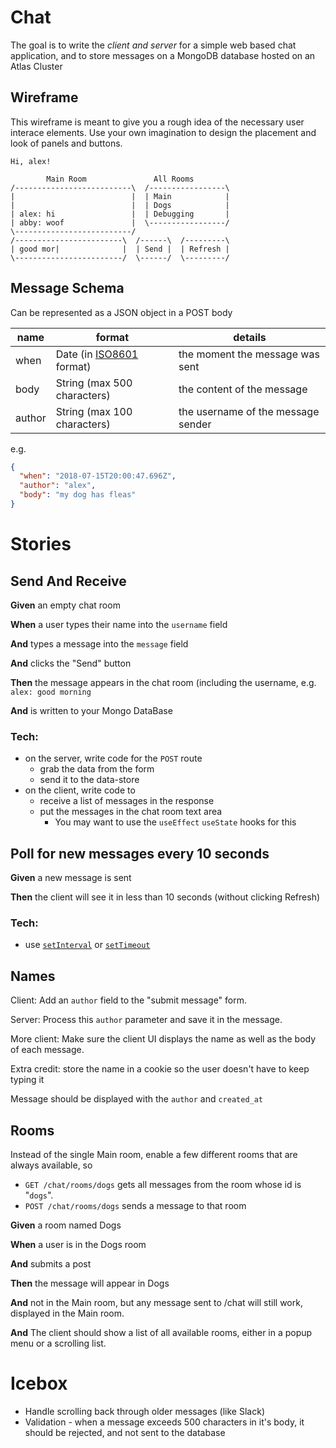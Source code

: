 # Chat

The goal is to write the *client and server* for a simple web based chat application, and to store messages on a MongoDB database hosted on an Atlas Cluster

## Wireframe

This wireframe is meant to give you a rough idea of the necessary user interace elements. Use your own imagination to design the placement and look of panels and buttons.

```
Hi, alex!

        Main Room               All Rooms
/--------------------------\  /-----------------\
|                          |  | Main            |
|                          |  | Dogs            |
| alex: hi                 |  | Debugging       |
| abby: woof               |  \-----------------/
\--------------------------/
/------------------------\  /------\  /---------\
| good mor|              |  | Send |  | Refresh |
\------------------------/  \------/  \---------/
```

## Message Schema

Can be represented as a JSON object in a POST body

| name | format | details |
|--------|--------|---------|
| when   | Date (in [ISO8601](https://developer.mozilla.org/en-US/docs/Web/JavaScript/Reference/Global_Objects/Date/toISOString) format) | the moment the message was sent |
| body   | String (max 500 characters)  | the content of the message |
| author | String (max 100 characters)  | the username of the message sender |

e.g.
```json
{
  "when": "2018-07-15T20:00:47.696Z",
  "author": "alex",
  "body": "my dog has fleas"
}
```


# Stories

<!--BOX-->

## Send And Receive

**Given** an empty chat room

**When** a user types their name into the `username` field

**And** types a message into the `message` field

**And** clicks the "Send" button

**Then** the message appears in the chat room (including the username, e.g. `alex: good morning`

**And** is written to your Mongo DataBase

### Tech:

* on the server, write code for the `POST` route
  * grab the data from the form
  * send it to the data-store
* on the client, write code to 
  * receive a list of messages in the response
  * put the messages in the chat room text area
    * You may want to use the `useEffect` `useState` hooks for this

<!--/BOX-->

<!--BOX-->

## Poll for new messages every 10 seconds

**Given** a new message is sent

**Then** the client will see it in less than 10 seconds (without clicking Refresh)

### Tech:

* use [`setInterval`](https://developer.mozilla.org/en-US/docs/Web/API/WindowOrWorkerGlobalScope/setInterval) or [`setTimeout`](https://developer.mozilla.org/en-US/docs/Web/API/WindowOrWorkerGlobalScope/setTimeout)

<!--/BOX-->

<!--BOX-->

## Names

Client: Add an `author` field to the "submit message" form.

Server: Process this `author` parameter and save it in the message.

More client: Make sure the client UI displays the name as well as the body of each message.

Extra credit: store the name in a cookie so the user doesn't have to keep typing it

Message should be displayed with the `author` and `created_at`

<!--/BOX-->

<!--BOX-->

## Rooms

Instead of the single Main room, enable a few different rooms that are always available, so

  * `GET /chat/rooms/dogs` gets all messages from the room whose id is "`dogs`".
  * `POST /chat/rooms/dogs` sends a message to that room

**Given** a room named Dogs

**When** a user is in the Dogs room

**And** submits a post

**Then** the message will appear in Dogs

**And** not in the Main room, but any message sent to /chat will still work, displayed in the Main room.

**And** The client should show a list of all available rooms, either in a popup menu or a scrolling list.

<!--/BOX-->

# Icebox

  * Handle scrolling back through older messages (like Slack)
  * Validation - when a message exceeds 500 characters in it's body, it should be rejected, and not sent to the database  
